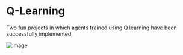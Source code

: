# Q-Learning
Two fun projects in which agents trained using Q learning have been successfully implemented.

![image](https://github.com/user-attachments/assets/8c4e6571-e5ea-49a5-9bce-f180acb16539)
